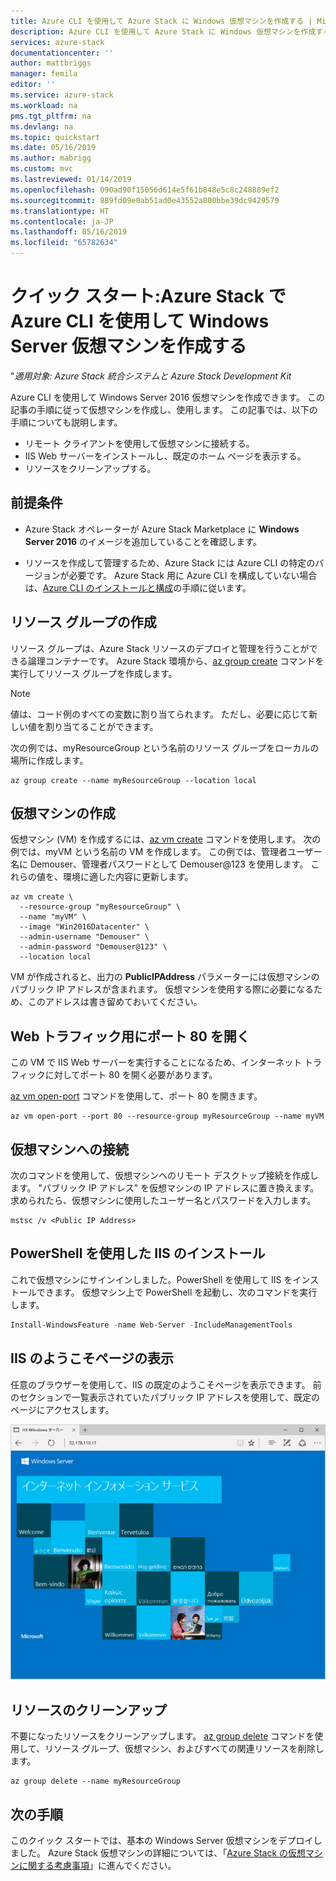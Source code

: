 ```yaml
---
title: Azure CLI を使用して Azure Stack に Windows 仮想マシンを作成する | Microsoft Docs
description: Azure CLI を使用して Azure Stack に Windows 仮想マシンを作成する
services: azure-stack
documentationcenter: ''
author: mattbriggs
manager: femila
editor: ''
ms.service: azure-stack
ms.workload: na
pms.tgt_pltfrm: na
ms.devlang: na
ms.topic: quickstart
ms.date: 05/16/2019
ms.author: mabrigg
ms.custom: mvc
ms.lastreviewed: 01/14/2019
ms.openlocfilehash: 090ad90f15056d614e5f61b848e5c8c248889ef2
ms.sourcegitcommit: 889fd09e0ab51ad0e43552a800bbe39dc9429579
ms.translationtype: HT
ms.contentlocale: ja-JP
ms.lasthandoff: 05/16/2019
ms.locfileid: "65782634"
---
```

# <a name="quickstart-create-a-windows-server-virtual-machine-using-azure-cli-in-azure-stack"></a>クイック スタート:Azure Stack で Azure CLI を使用して Windows Server 仮想マシンを作成する

"*適用対象: Azure Stack 統合システムと Azure Stack Development Kit*

Azure CLI を使用して Windows Server 2016 仮想マシンを作成できます。 この記事の手順に従って仮想マシンを作成し、使用します。 この記事では、以下の手順についても説明します。

* リモート クライアントを使用して仮想マシンに接続する。
* IIS Web サーバーをインストールし、既定のホーム ページを表示する。
* リソースをクリーンアップする。

## <a name="prerequisites"></a>前提条件

* Azure Stack オペレーターが Azure Stack Marketplace に **Windows Server 2016** のイメージを追加していることを確認します。

* リソースを作成して管理するため、Azure Stack には Azure CLI の特定のバージョンが必要です。 Azure Stack 用に Azure CLI を構成していない場合は、[Azure CLI のインストールと構成](azure-stack-version-profiles-azurecli2.md)の手順に従います。

## <a name="create-a-resource-group"></a>リソース グループの作成

リソース グループは、Azure Stack リソースのデプロイと管理を行うことができる論理コンテナーです。 Azure Stack 環境から、[az group create](/cli/azure/group#az-group-create) コマンドを実行してリソース グループを作成します。

> [!NOTE]
>  値は、コード例のすべての変数に割り当てられます。 ただし、必要に応じて新しい値を割り当てることができます。

次の例では、myResourceGroup という名前のリソース グループをローカルの場所に作成します。

```cli
az group create --name myResourceGroup --location local
```

## <a name="create-a-virtual-machine"></a>仮想マシンの作成

仮想マシン (VM) を作成するには、[az vm create](/cli/azure/vm#az-vm-create) コマンドを使用します。 次の例では、myVM という名前の VM を作成します。 この例では、管理者ユーザー名に Demouser、管理者パスワードとして Demouser@123 を使用します。 これらの値を、環境に適した内容に更新します。

```cli
az vm create \
  --resource-group "myResourceGroup" \
  --name "myVM" \
  --image "Win2016Datacenter" \
  --admin-username "Demouser" \
  --admin-password "Demouser@123" \
  --location local
```

VM が作成されると、出力の **PublicIPAddress** パラメーターには仮想マシンのパブリック IP アドレスが含まれます。 仮想マシンを使用する際に必要になるため、このアドレスは書き留めておいてください。

## <a name="open-port-80-for-web-traffic"></a>Web トラフィック用にポート 80 を開く

この VM で IIS Web サーバーを実行することになるため、インターネット トラフィックに対してポート 80 を開く必要があります。

[az vm open-port](/cli/azure/vm) コマンドを使用して、ポート 80 を開きます。

```cli
az vm open-port --port 80 --resource-group myResourceGroup --name myVM
```

## <a name="connect-to-the-virtual-machine"></a>仮想マシンへの接続

次のコマンドを使用して、仮想マシンへのリモート デスクトップ接続を作成します。 "パブリック IP アドレス" を仮想マシンの IP アドレスに置き換えます。 求められたら、仮想マシンに使用したユーザー名とパスワードを入力します。

```
mstsc /v <Public IP Address>
```

## <a name="install-iis-using-powershell"></a>PowerShell を使用した IIS のインストール

これで仮想マシンにサインインしました。PowerShell を使用して IIS をインストールできます。 仮想マシン上で PowerShell を起動し、次のコマンドを実行します。

```powershell
Install-WindowsFeature -name Web-Server -IncludeManagementTools
```

## <a name="view-the-iis-welcome-page"></a>IIS のようこそページの表示

任意のブラウザーを使用して、IIS の既定のようこそページを表示できます。 前のセクションで一覧表示されていたパブリック IP アドレスを使用して、既定のページにアクセスします。

![IIS の既定のサイト](./media/azure-stack-quick-create-vm-windows-cli/default-iis-website.png)

## <a name="clean-up-resources"></a>リソースのクリーンアップ

不要になったリソースをクリーンアップします。 [az group delete](/cli/azure/group#az-group-delete) コマンドを使用して、リソース グループ、仮想マシン、およびすべての関連リソースを削除します。

```cli
az group delete --name myResourceGroup
```

## <a name="next-steps"></a>次の手順

このクイック スタートでは、基本の Windows Server 仮想マシンをデプロイしました。 Azure Stack 仮想マシンの詳細については、「[Azure Stack の仮想マシンに関する考慮事項](azure-stack-vm-considerations.md)」に進んでください。
